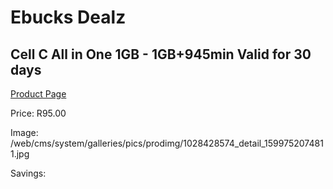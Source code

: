 
# Ebucks Dealz
## Cell C All in One 1GB - 1GB+945min Valid for 30 days
[Product Page](https://www.ebucks.com/web/shop/productSelected.do?prodId=1028428574&catId=300)

Price: R95.00

Image: /web/cms/system/galleries/pics/prodimg/1028428574_detail_1599752074811.jpg

Savings: 


	